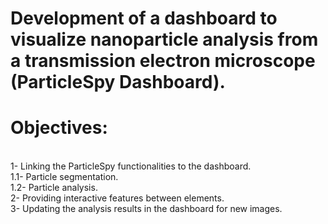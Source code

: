 # Development of a dashboard to visualize nanoparticle analysis from a transmission electron microscope (ParticleSpy Dashboard).
# Objectives:
<br />1- Linking the ParticleSpy functionalities to the dashboard.
<br />1.1- Particle segmentation.
<br />1.2- Particle analysis.
<br />2- Providing interactive features between elements.
<br />3- Updating the analysis results in the dashboard for new images.

